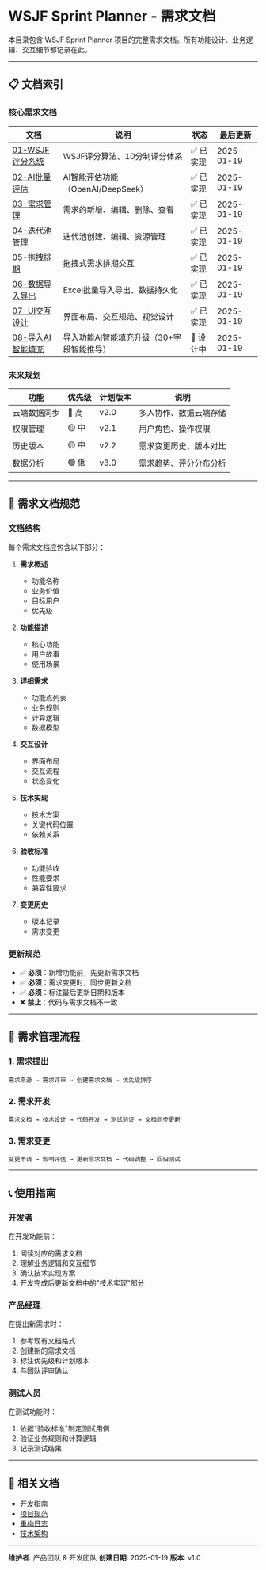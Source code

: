 # WSJF Sprint Planner - 需求文档

本目录包含 WSJF Sprint Planner 项目的完整需求文档。所有功能设计、业务逻辑、交互细节都记录在此。

---

## 📋 文档索引

### 核心需求文档

| 文档 | 说明 | 状态 | 最后更新 |
|------|------|------|---------|
| [01-WSJF评分系统](./01-wsjf-scoring-system.md) | WSJF评分算法、10分制评分体系 | ✅ 已实现 | 2025-01-19 |
| [02-AI批量评估](./02-ai-batch-evaluation.md) | AI智能评估功能（OpenAI/DeepSeek） | ✅ 已实现 | 2025-01-19 |
| [03-需求管理](./03-requirement-management.md) | 需求的新增、编辑、删除、查看 | ✅ 已实现 | 2025-01-19 |
| [04-迭代池管理](./04-sprint-pool-management.md) | 迭代池创建、编辑、资源管理 | ✅ 已实现 | 2025-01-19 |
| [05-拖拽排期](./05-drag-drop-scheduling.md) | 拖拽式需求排期交互 | ✅ 已实现 | 2025-01-19 |
| [06-数据导入导出](./06-data-import-export.md) | Excel批量导入导出、数据持久化 | ✅ 已实现 | 2025-01-19 |
| [07-UI交互设计](./07-ui-interaction-design.md) | 界面布局、交互规范、视觉设计 | ✅ 已实现 | 2025-01-19 |
| [08-导入AI智能填充](./08-import-ai-smart-fill.md) | 导入功能AI智能填充升级（30+字段智能推导） | 📝 设计中 | 2025-01-19 |

### 未来规划

| 功能 | 优先级 | 计划版本 | 说明 |
|------|-------|---------|------|
| 云端数据同步 | 🔴 高 | v2.0 | 多人协作、数据云端存储 |
| 权限管理 | 🟡 中 | v2.1 | 用户角色、操作权限 |
| 历史版本 | 🟡 中 | v2.2 | 需求变更历史、版本对比 |
| 数据分析 | 🟢 低 | v3.0 | 需求趋势、评分分布分析 |

---

## 📝 需求文档规范

### 文档结构

每个需求文档应包含以下部分：

1. **需求概述**
   - 功能名称
   - 业务价值
   - 目标用户
   - 优先级

2. **功能描述**
   - 核心功能
   - 用户故事
   - 使用场景

3. **详细需求**
   - 功能点列表
   - 业务规则
   - 计算逻辑
   - 数据模型

4. **交互设计**
   - 界面布局
   - 交互流程
   - 状态变化

5. **技术实现**
   - 技术方案
   - 关键代码位置
   - 依赖关系

6. **验收标准**
   - 功能验收
   - 性能要求
   - 兼容性要求

7. **变更历史**
   - 版本记录
   - 需求变更

### 更新规范

- ✅ **必须**：新增功能前，先更新需求文档
- ✅ **必须**：需求变更时，同步更新文档
- ✅ **必须**：标注最后更新日期和版本
- ❌ **禁止**：代码与需求文档不一致

---

## 🎯 需求管理流程

### 1. 需求提出

```
需求来源 → 需求评审 → 创建需求文档 → 优先级排序
```

### 2. 需求开发

```
需求文档 → 技术设计 → 代码开发 → 测试验证 → 文档同步更新
```

### 3. 需求变更

```
变更申请 → 影响评估 → 更新需求文档 → 代码调整 → 回归测试
```

---

## 📞 使用指南

### 开发者

在开发功能前：
1. 阅读对应的需求文档
2. 理解业务逻辑和交互细节
3. 确认技术实现方案
4. 开发完成后更新文档中的"技术实现"部分

### 产品经理

在提出新需求时：
1. 参考现有文档格式
2. 创建新的需求文档
3. 标注优先级和计划版本
4. 与团队评审确认

### 测试人员

在测试功能时：
1. 依据"验收标准"制定测试用例
2. 验证业务规则和计算逻辑
3. 记录测试结果

---

## 🔗 相关文档

- [开发指南](../../DEVELOPMENT.md)
- [项目规范](../../.claude/project-rules.md)
- [重构日志](../../REFACTOR_LOG.md)
- [技术架构](../../CLAUDE.md)

---

**维护者**: 产品团队 & 开发团队
**创建日期**: 2025-01-19
**版本**: v1.0
